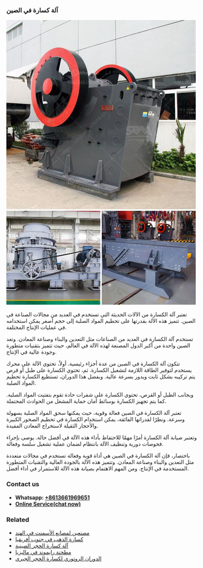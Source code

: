 <h3>آلة كسارة في الصين</h3><img src='1701746405.jpg' alt=''><p>تعتبر آلة الكسارة من الآلات الحديثة التي تستخدم في العديد من مجالات الصناعة في الصين. تتميز هذه الآلة بقدرتها على تحطيم المواد الصلبة إلى حجم أصغر يمكن استخدامه في عمليات الإنتاج المختلفة.</p><p>تستخدم آلة الكسارة في العديد من الصناعات مثل التعدين والبناء وصناعة المعادن. وتعد الصين واحدة من أكبر الدول المصنعة لهذه الآلة في العالم، حيث تتميز بتقنيات متطورة وجودة عالية في الإنتاج.</p><p>تتكون آلة الكسارة في الصين من عدة أجزاء رئيسية. أولاً، تحتوي الآلة على محرك يستخدم لتوفير الطاقة اللازمة لتشغيل الكسارة. ثم، تحتوي الكسارة على طبل أو قرص يتم تركيبه بشكل ثابت ويدور بسرعة عالية. وبفضل هذا الدوران، تستطيع الكسارة تحطيم المواد الصلبة.</p><p>وبجانب الطبل أو القرص، تحتوي الكسارة على شفرات حادة تقوم بتفتيت المواد الصلبة. كما يتم تجهيز الكسارة بوسائط أمان حماية المشغل من الحوادث المحتملة.</p><p>تعتبر آلة الكسارة في الصين فعالة وقوية، حيث يمكنها سحق المواد الصلبة بسهولة وسرعة. ونظرًا لقدراتها الفائقة، يمكن استخدام الكسارة في تحطيم الصخور الكبيرة والأحجار الثقيلة لاستخراج المعادن المفيدة.</p><p>وتعتبر صيانة آلة الكسارة أمرًا مهمًا للاحتفاظ بأداء هذه الآلة في أفضل حالة. يوصى بإجراء فحوصات دورية وتنظيف الآلة بانتظام لضمان عملية تشغيل سلسة وفعالة.</p><p>باختصار، فإن آلة الكسارة في الصين هي أداة قوية وفعالة تستخدم في مجالات متعددة مثل التعدين والبناء وصناعة المعادن. وتتميز هذه الآلة بالجودة العالية والتقنيات المتطورة المستخدمة في الإنتاج. ومن المهم الاهتمام بصيانة هذه الآلة للاستمرار في أداء أفضل.</p><h3>Contact us</h3><ul><li><strong>Whatsapp:&nbsp;<a href="https://wa.me/8613661969651">+8613661969651</a></strong></li><li><a href="https://swt.shibang-china.com/?git&amp;zhl&amp;آلة كسارة في الصين"><strong>Online Service(chat now)</strong></a></li></ul><h3>Related</h3><ul><li><a href='مصنعين لمصانع الأسمنت في الهند.md'>مصنعين لمصانع الأسمنت في الهند</a></li><li><a href='كسارة الذهب في جنوب أفريقيا.md'>كسارة الذهب في جنوب أفريقيا</a></li><li><a href='آلة كسارة الحجر الصينية.md'>آلة كسارة الحجر الصينية</a></li><li><a href='مطحنة رايموند في ماليزيا.md'>مطحنة رايموند في ماليزيا</a></li><li><a href='الدوران الروتوري لكسارة الحجر الجيري.md'>الدوران الروتوري لكسارة الحجر الجيري</a></li></ul>